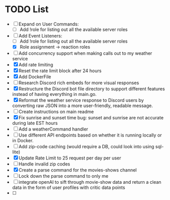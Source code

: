 # TODO List

- [ ] Expand on User Commands:
  - [ ] Add !role for listing out all the available server roles

- [ ] Add Event Listeners:
  - [ ] Add !role for listing out all the available server roles
  - [X] Role assignment -> reaction roles

- [ ] Add concurrency support when making calls out to my weather service
- [X] Add rate limiting
- [X] Reset the rate limit block after 24 hours
- [X] Add DockerFile
- [ ] Research Discord rich embeds for more visual responses
- [X] Restructure the Discord bot file directory to support different features instead of having everything in main.go.
- [X] Reformat the weather service response to Discord users by converting raw JSON into a more user-friendly, readable message.
- [ ] Create instructions on main readme
- [X] Fix sunrise and sunset time bug: sunset and sunrise are not accurate during late EST hours
- [ ] Add a weatherCommand handler
- [ ] Use different API endpoints based on whether it is running locally or in Docker.
- [ ] Add zip-code caching (would require a DB, could look into using sql-lite)
- [X] Update Rate Limit to 25 request per day per user
- [ ] Handle invalid zip codes
- [X] Create a parse command for the movies-shows channel
- [ ] Lock down the parse command to only me
- [ ] integrate openAI to sift through movie-show data and return a clean data in the form of user profiles with critic data points
- [ ]





